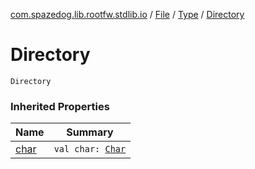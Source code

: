 [com.spazedog.lib.rootfw.stdlib.io](../../index.md) / [File](../index.md) / [Type](index.md) / [Directory](.)

# Directory

`Directory`

### Inherited Properties

| Name | Summary |
|---|---|
| [char](char.md) | `val char: `[`Char`](https://kotlinlang.org/api/latest/jvm/stdlib/kotlin/-char/index.html) |
